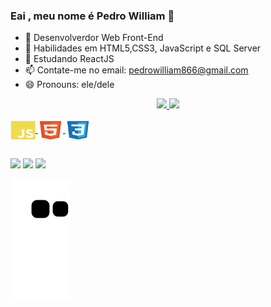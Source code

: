 ### Eai , meu nome é Pedro William 👋

- 🔭 Desenvolverdor Web Front-End
- 🌱 Habilidades em HTML5,CSS3, JavaScript e SQL Server
- 🌱 Estudando ReactJS
- 📫 Contate-me no email: pedrowilliam866@gmail.com
- 😄 Pronouns: ele/dele

<div align="center">
  <a href="https://github.com/pedrowilliamsantos">
  <img height="180em" src="https://github-readme-stats.vercel.app/api?username=pedrowilliamsantos&show_icons=true&theme=dark&include_all_commits=true&count_private=true"/>
  <img height="180em" src="https://github-readme-stats.vercel.app/api/top-langs/?username=pedrowilliamsantos&layout=compact&langs_count=7&theme=dark"/>

</div>

 
 <div style="display: inline_block"><br>
  <img align="center" alt="Rafa-Js" height="30" width="40" src="https://raw.githubusercontent.com/devicons/devicon/master/icons/javascript/javascript-plain.svg">
  <img align="center" alt="Rafa-HTML" height="30" width="40" src="https://raw.githubusercontent.com/devicons/devicon/master/icons/html5/html5-original.svg">
  <img align="center" alt="Rafa-CSS" height="30" width="40" src="https://raw.githubusercontent.com/devicons/devicon/master/icons/css3/css3-original.svg">
                                                                                                                                            
</div>
                                                                                                                                            
 ##                                                                                                                                
  <div>                                                                                                                                          
  <a href="https://www.instagram.com/pedrolwilliam/" target="_blank"><img src="https://img.shields.io/badge/-Instagram-%23E4405F?style=for-the-badge&logo=instagram&logoColor=white" target="_blank"></a>
  <a href = "mailto:pedrowilliam866@gmail.com"><img src="https://img.shields.io/badge/-Gmail-%23333?style=for-the-badge&logo=gmail&logoColor=white" target="_blank"></a>
  <a href="https://www.linkedin.com/in/pedro-william-937b10218/" target="_blank"><img src="https://img.shields.io/badge/-LinkedIn-%230077B5?style=for-the-badge&logo=linkedin&logoColor=white" target="_blank"></a> 
  
  </div>
  
  ![Snake animation](https://github.com/pedrowilliamsantos/pedrowilliamsantos/blob/output/github-contribution-grid-snake.svg)
